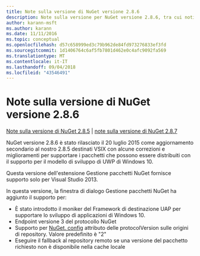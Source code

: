 ```yaml
---
title: Note sulla versione di NuGet versione 2.8.6
description: Note sulla versione per NuGet versione 2.8.6, tra cui noti problemi, correzioni di bug, funzionalità aggiunte e dcr.
author: karann-msft
ms.author: karann
ms.date: 11/11/2016
ms.topic: conceptual
ms.openlocfilehash: d57c658999ed3c79b962de84fd973276833ef3fd
ms.sourcegitcommit: 1d1406764c6af5fb7801d462e0c4afc9092fa569
ms.translationtype: MT
ms.contentlocale: it-IT
ms.lasthandoff: 09/04/2018
ms.locfileid: "43546491"
---
```

# <a name="nuget-286-release-notes"></a>Note sulla versione di NuGet versione 2.8.6

[Note sulla versione di NuGet 2.8.5](../release-notes/nuget-2.8.5.md) | [note sulla versione di NuGet 2.8.7](../release-notes/nuget-2.8.7.md)

NuGet versione 2.8.6 è stato rilasciato il 20 luglio 2015 come aggiornamento secondario al nostro 2.8.5 destinati VSIX con alcune correzioni e miglioramenti per supportare i pacchetti che possono essere distribuiti con il supporto per il modello di sviluppo di UWP di Windows 10.

Questa versione dell'estensione Gestione pacchetti NuGet fornisce supporto solo per Visual Studio 2013.

In questa versione, la finestra di dialogo Gestione pacchetti NuGet ha aggiunto il supporto per:

* È stato introdotto il moniker del Framework di destinazione UAP per supportare lo sviluppo di applicazioni di Windows 10.
* Endpoint versione 3 del protocollo NuGet
* Supporto per [NuGet. config](../consume-packages/configuring-nuget-behavior.md) attributo delle protocolVersion sulle origini di repository. Valore predefinito è "2"
* Eseguire il fallback al repository remoto se una versione del pacchetto richiesto non è disponibile nella cache locale